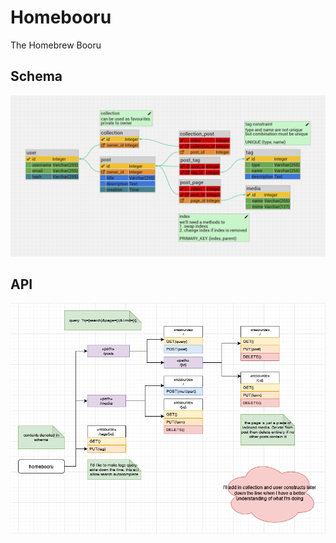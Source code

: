 # Homebooru

The Homebrew Booru

## Schema

![Schema](/docs/schema.png "Schema")

## API

![Schema](/docs/api.png "API")